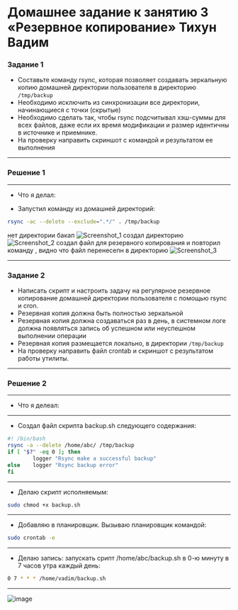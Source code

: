 # Домашнее задание к занятию 3 «Резервное копирование» Тихун Вадим




### Задание 1
- Составьте команду rsync, которая позволяет создавать зеркальную копию домашней директории пользователя в директорию `/tmp/backup`
- Необходимо исключить из синхронизации все директории, начинающиеся с точки (скрытые)
- Необходимо сделать так, чтобы rsync подсчитывал хэш-суммы для всех файлов, даже если их время модификации и размер идентичны в источнике и приемнике.
- На проверку направить скриншот с командой и результатом ее выполнения
----------------
### Решение 1
---
- Что я делал:
* Запустил команду из домашней директорий:
``` bash
rsync -ac --delete --exclude=".*/" . /tmp/backup
```
нет директории бакап 
![Screenshot_1](https://github.com/sailent9/---/assets/130309754/41cbb075-4177-49b1-9ef8-e633723c1410)
создал директорию 
![Screenshot_2](https://github.com/sailent9/---/assets/130309754/d18c625e-f371-465d-8de8-eb5da64ec6b0)
создал файл для резервного копирования и повторил команду , видно что файл перенесепн в директорию 
![Screenshot_3](https://github.com/sailent9/---/assets/130309754/19d6496a-9f1d-4890-a64b-26b86412aa3c)



-----------

### Задание 2
- Написать скрипт и настроить задачу на регулярное резервное копирование домашней директории пользователя с помощью rsync и cron.
- Резервная копия должна быть полностью зеркальной
- Резервная копия должна создаваться раз в день, в системном логе должна появляться запись об успешном или неуспешном выполнении операции
- Резервная копия размещается локально, в директории `/tmp/backup`
- На проверку направить файл crontab и скриншот с результатом работы утилиты.
---------------
### Решение 2
---
* Что я делеал:
---
* Создал файл скрипта backup.sh следующего содержания:
```bash
#! /bin/bash
rsync -a --delete /home/abc/ /tmp/backup
if [ "$?" -eq 0 ]; then
        logger "Rsync make a successful backup"
else    logger "Rsync backup error"
fi
```
---
* Делаю скрипт исполняемым:
```bash
sudo chmod +x backup.sh 
```
---
* Добавляю в планировщик. Вызываю планировщик командой:
```bash
sudo crontab -e
```
---
* Делаю запись: запускать срипт /home/abc/backup.sh в 0-ю минуту в 7 часов утра каждый день:

```bash
0 7 * * * /home/vadim/backup.sh
```
---


![image](https://github.com/sailent9/---/assets/130309754/e0a11de1-b766-443f-854e-9992d8571a2c)













